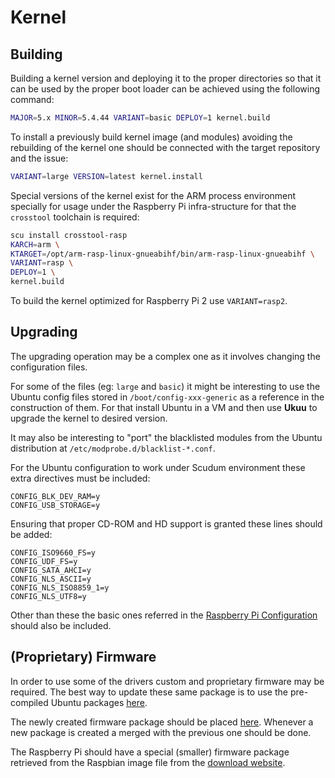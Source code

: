 # Kernel

## Building

Building a kernel version and deploying it to the proper directories so that it can be used
by the proper boot loader can be achieved using the following command:

```bash
MAJOR=5.x MINOR=5.4.44 VARIANT=basic DEPLOY=1 kernel.build
```

To install a previously build kernel image (and modules) avoiding the rebuilding of the kernel
one should be connected with the target repository and the issue:

```bash
VARIANT=large VERSION=latest kernel.install
```

Special versions of the kernel exist for the ARM process environment specially for usage under
the Raspberry Pi infra-structure for that the `crosstool` toolchain is required:

```bash
scu install crosstool-rasp
KARCH=arm \
KTARGET=/opt/arm-rasp-linux-gnueabihf/bin/arm-rasp-linux-gnueabihf \
VARIANT=rasp \
DEPLOY=1 \
kernel.build
```

To build the kernel optimized for Raspberry Pi 2 use `VARIANT=rasp2`.

## Upgrading

The upgrading operation may be a complex one as it involves changing the configuration files.

For some of the files (eg: `large` and `basic`) it might be interesting to use the Ubuntu config files stored in `/boot/config-xxx-generic` as a reference in the construction of them. For that install Ubuntu in a VM and then use **Ukuu** to upgrade the kernel to desired version.

It may also be interesting to "port" the blacklisted modules from the Ubuntu distribution at `/etc/modprobe.d/blacklist-*.conf`.

For the Ubuntu configuration to work under Scudum environment these extra directives must be included:

```text
CONFIG_BLK_DEV_RAM=y
CONFIG_USB_STORAGE=y
```

Ensuring that proper CD-ROM and HD support is granted these lines should be added:

```text
CONFIG_ISO9660_FS=y
CONFIG_UDF_FS=y
CONFIG_SATA_AHCI=y
CONFIG_NLS_ASCII=y
CONFIG_NLS_ISO8859_1=y
CONFIG_NLS_UTF8=y
```

Other than these the basic ones referred in the [Raspberry Pi Configuration](rasp.md#kernel-configuration-file) should also be included.

## (Proprietary) Firmware

In order to use some of the drivers custom and proprietary firmware may be required. The best way to
update these same package is to use the pre-compiled Ubuntu packages [here](https://packages.ubuntu.com/bionic/linux-firmware).

The newly created firmware package should be placed [here](https://github.com/hivesolutions/patches/tree/master/firmware). Whenever
a new package is created a merged with the previous one should be done.

The Raspberry Pi should have a special (smaller) firmware package retrieved from the Raspbian image file from the [download website](https://www.raspberrypi.org/downloads/raspbian/).

